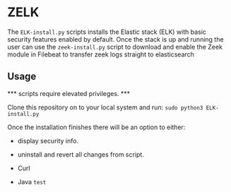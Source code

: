 <h1>ZELK</h1>

The ```ELK-install.py``` scripts installs the Elastic stack (ELK) with basic security features enabled by default. Once the stack is up and running the user can use the ```zeek-install.py``` script to download and enable the Zeek module in Filebeat to transfer zeek logs straight to elasticsearch

<h2>Usage</h2>
*** scripts require elevated privileges. ***

Clone this repository on to your local system and run:
```sudo python3 ELK-install.py```

Once the installation finishes there will be an option to either:
- display security info.
- uninstall and revert all changes from script.





- Curl
- Java
```test```
